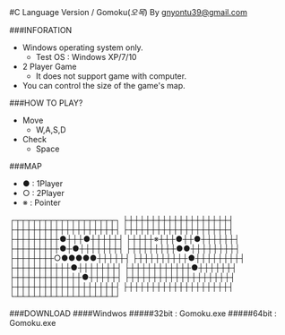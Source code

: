 #C Language Version / Gomoku(*오목*)
By gnyontu39@gmail.com

###INFORATION
* Windows operating system only.
  * Test OS : Windows XP/7/10
* 2 Player Game
  * It does not support game with computer.
* You can control the size of the game's map.
  
###HOW TO PLAY?
* Move
  * W,A,S,D
* Check
  * Space
  
###MAP
* ● : 1Player
* ○ : 2Player
* ※ : Pointer
  
┌┬┬┬┬┬┬┬┬┬┬┬┬┬┬┬┬┬┬┐
├┼┼┼┼┼┼┼┼┼┼┼┼┼┼┼┼┼┼┤
├┼┼┼┼┼┼┼┼┼┼┼┼┼┼┼┼┼┼┤
├┼┼┼┼┼┼┼┼┼┼┼┼┼┼┼┼┼┼┤
├┼┼┼┼┼┼┼┼●┼┼┼●┼┼┼┼┼┤
├┼┼┼┼※┼┼┼●┼┼●┼┼┼┼┼┼┤
├┼┼┼┼┼┼┼┼●┼●┼┼┼┼┼┼┼┤
├┼┼┼┼┼┼┼┼●●┼┼┼┼┼┼┼┼┤
├┼┼┼┼┼┼┼○●●●●●┼┼┼┼┼┤
├┼┼┼┼┼┼┼┼┼●┼┼┼┼┼┼┼┼┤
├┼┼┼┼┼┼┼┼┼┼●┼┼┼┼┼┼┼┤
├┼┼┼┼┼┼┼┼┼┼┼●┼┼┼┼┼┼┤
├┼┼┼┼┼┼┼┼┼┼┼┼●┼┼┼┼┼┤
├┼┼┼┼┼┼┼┼┼┼┼┼┼┼┼┼┼┼┤
├┼┼┼┼┼┼┼┼┼┼┼┼┼┼┼┼┼┼┤
├┼┼┼┼┼┼┼┼┼┼┼┼┼┼┼┼┼┼┤
└┴┴┴┴┴┴┴┴┴┴┴┴┴┴┴┴┴┴┘

###DOWNLOAD
####Windwos
#####32bit : Gomoku.exe
#####64bit : Gomoku.exe